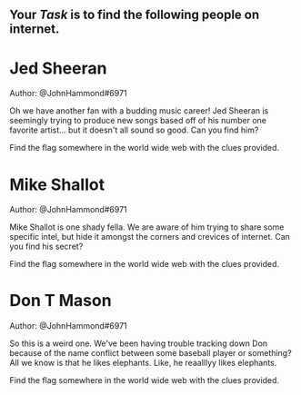 ## Your *Task* is to find the following people on internet.

# Jed Sheeran

Author: @JohnHammond#6971

Oh we have another fan with a budding music career! Jed Sheeran is seemingly trying to produce new songs based off of his number one favorite artist... but it doesn't all sound so good. Can you find him?

Find the flag somewhere in the world wide web with the clues provided.

# Mike Shallot

Author: @JohnHammond#6971

Mike Shallot is one shady fella. We are aware of him trying to share some specific intel, but hide it amongst the corners and crevices of internet. Can you find his secret?

Find the flag somewhere in the world wide web with the clues provided.

# Don T Mason

Author: @JohnHammond#6971

So this is a weird one. We've been having trouble tracking down Don because of the name conflict between some baseball player or something? All we know is that he likes elephants. Like, he reaalllyy likes elephants.

Find the flag somewhere in the world wide web with the clues provided.
